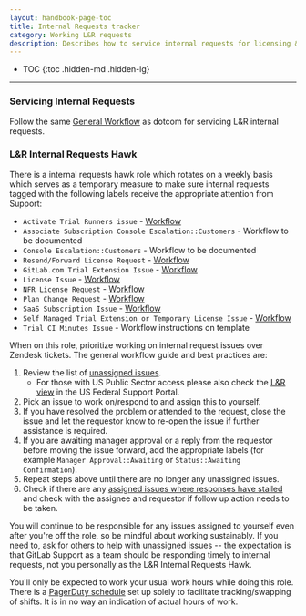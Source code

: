 ```yaml
---
layout: handbook-page-toc
title: Internal Requests tracker
category: Working L&R requests
description: Describes how to service internal requests for licensing & renewals.
---
```


- TOC
{:toc .hidden-md .hidden-lg}

----

### Servicing Internal Requests

Follow the same [General Workflow](/handbook/support/workflows/internal_requests.html#general-workflow) as dotcom for servicing L&R internal requests.

### L&R Internal Requests Hawk

There is a internal requests hawk role which rotates on a weekly basis which
serves as a temporary measure to make sure internal requests tagged with
the following labels receive the appropriate attention from Support:

* `Activate Trial Runners issue` - [Workflow](/handbook/support/license-and-renewals/workflows/saas/ci_minutes.html)
* `Associate Subscription Console Escalation::Customers` - Workflow to be documented
* `Console Escalation::Customers` - Workflow to be documented
* `Resend/Forward License Request` - [Workflow](/handbook/support/license-and-renewals/workflows/self-managed/creating_licenses.html#resend-forward-the-license)
* `GitLab.com Trial Extension Issue` - [Workflow](/handbook/support/license-and-renewals/workflows/saas/trials_and_plan_change.html#extending-trials)
* `License Issue` - [Workflow](/handbook/support/license-and-renewals/workflows/license_troubleshooting.html)
* `NFR License Request` - [Workflow](/handbook/support/license-and-renewals/workflows/nfr_requests.html)
* `Plan Change Request` - [Workflow](/handbook/support/license-and-renewals/workflows/saas/trials_and_plan_change.html#plan-change-requests)
* `SaaS Subscription Issue` - [Workflow](/handbook/support/license-and-renewals/workflows/saas/associate_subscription_and_namespace.html)
* `Self Managed Trial Extension or Temporary License Issue` - [Workflow](/handbook/support/license-and-renewals/workflows/saas/trials_and_plan_change.html#extending-trials)
* `Trial CI Minutes Issue` - Workflow instructions on template

When on this role, prioritize working on internal request issues over Zendesk tickets.
The general workflow guide and best practices are:

1. Review the list of [unassigned issues](https://gitlab.com/gitlab-com/support/internal-requests/-/issues?scope=all&utf8=%E2%9C%93&state=opened&assignee_id=None&not[label_name][]=Console%20Escalation%3A%3AGitLab.com&not[label_name][]=DEWR). 
    - For those with US Public Sector access please also check the [L&R view](https://gitlab-federal-support.zendesk.com/agent/filters/360196736931) in the US Federal Support Portal.
1. Pick an issue to work on/respond to and assign this to yourself.
1. If you have resolved the problem or attended to the request, close the issue and let the requestor know to re-open the issue if further assistance is required.
1. If you are awaiting manager approval or a reply from the requestor before moving the issue forward, add the appropriate labels (for example `Manager Approval::Awaiting` or `Status::Awaiting Confirmation`).
1. Repeat steps above until there are no longer any unassigned issues.
1. Check if there are any [assigned issues where responses have stalled](https://gitlab.com/gitlab-com/support/internal-requests/-/issues?scope=all&utf8=%E2%9C%93&state=opened&not[label_name][]=Console%20Escalation%3A%3AGitLab.com&not[label_name][]=DEWR&assignee_id=Any) and check with the assignee and requestor if follow up action needs to be taken.

You will continue to be responsible for any issues assigned to yourself even
after you're off the role, so be mindful about working sustainably. If you need
to, ask for others to help with unassigned issues -- the expectation is that
GitLab Support as a team should be responding timely to internal requests, not
you personally as the L&R Internal Requests Hawk.

You'll only be expected to work your usual work hours while doing this role. There
is a [PagerDuty schedule](https://gitlab.pagerduty.com/schedules#PQ6DB1G) set up
solely to facilitate tracking/swapping of shifts. It is in no way an indication of
actual hours of work.
